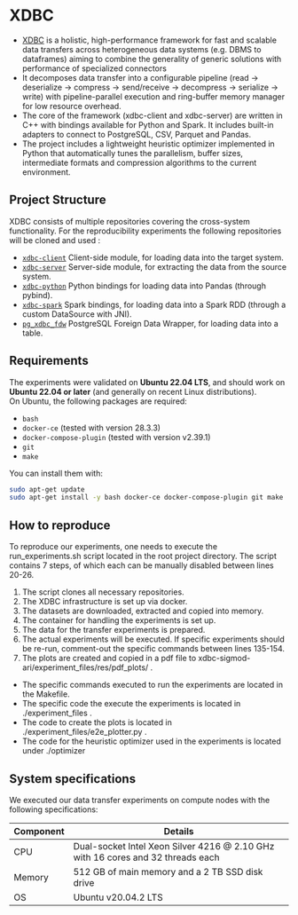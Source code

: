 # XDBC

- [XDBC](https://dl.acm.org/doi/10.1145/3725294) is a holistic, high-performance framework for fast and scalable data transfers across heterogeneous data systems (e.g. DBMS to dataframes) aiming to combine the generality of generic solutions with performance of specialized connectors
- It decomposes data transfer into a configurable pipeline (read -> deserialize -> compress -> send/receive -> decompress -> serialize -> write) with pipeline-parallel execution and ring-buffer memory manager for low resource overhead.
- The core of the framework (xdbc-client and xdbc-server) are written in C++ with bindings available for Python and Spark. It includes built-in adapters to connect to PostgreSQL, CSV, Parquet and Pandas.
- The project includes a lightweight heuristic optimizer implemented in Python that automatically tunes the parallelism, buffer sizes, intermediate formats and compression algorithms to the current environment.


## Project Structure

XDBC consists of multiple repositories covering the cross-system functionality. For the reproducibility experiments the following repositories will be cloned and used :

- [`xdbc-client`](https://github.com/polydbms/xdbc-client) Client-side module, for loading data into the target system.
- [`xdbc-server`](https://github.com/polydbms/xdbc-server) Server-side module, for extracting the data from the source system.
- [`xdbc-python`](https://github.com/polydbms/xdbc-python) Python bindings for loading data into Pandas (through pybind).
- [`xdbc-spark`](https://github.com/polydbms/xdbc-spark) Spark bindings, for loading data into a Spark RDD (through a custom DataSource with JNI).
- [`pg_xdbc_fdw`](https://github.com/polydbms/pg_xdbc_fdw) PostgreSQL Foreign Data Wrapper, for loading data into a table.


## Requirements

The experiments were validated on **Ubuntu 22.04 LTS**, and should work on **Ubuntu 22.04 or later** (and generally on recent Linux distributions).  
On Ubuntu, the following packages are required:

- `bash`
- `docker-ce` (tested with version 28.3.3)
- `docker-compose-plugin` (tested with version v2.39.1)
- `git`
- `make`

You can install them with:

```bash
sudo apt-get update
sudo apt-get install -y bash docker-ce docker-compose-plugin git make
```

## How to reproduce

To reproduce our experiments, one needs to execute the run_experiments.sh script located in the root project directory. The script contains 7 steps, of which each can be manually disabled between lines 20-26. 

1. The script clones all necessary repositories.
2. The XDBC infrastructure is set up via docker.
3. The datasets are downloaded, extracted and copied into memory.
4. The container for handling the experiments is set up.
5. The data for the transfer experiments is prepared.
6. The actual experiments will be executed. If specific experiments should be re-run, comment-out the specific commands between lines 135-154.
7. The plots are created and copied in a pdf file to xdbc-sigmod-ari/experiment_files/res/pdf_plots/ .


- The specific commands executed to run the experiments are located in the Makefile.
- The specific code the execute the experiments is located in ./experiment_files .
- The code to create the plots is located in ./experiment_files/e2e_plotter.py .
- The code for the heuristic optimizer used in the experiments is located under ./optimizer


## System specifications

We executed our data transfer experiments on compute nodes with the following specifications:

   | Component         | Details                                                                          |
   |-------------------|----------------------------------------------------------------------------------|
   | CPU               | Dual-socket Intel Xeon Silver 4216 @ 2.10 GHz with 16 cores and 32 threads each  |
   | Memory            | 512 GB of main memory and a 2 TB SSD disk drive                                  |
   | OS                | Ubuntu v20.04.2 LTS                                                              |

